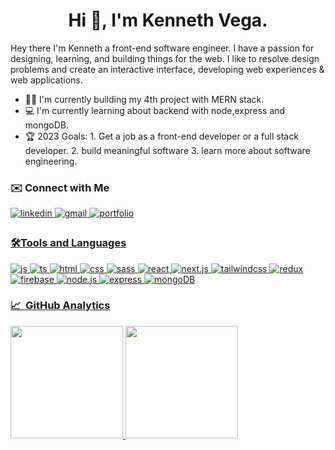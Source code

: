 
<h1 align='center'> Hi 👋, I'm Kenneth Vega.</h1>

Hey there 
I'm Kenneth a front-end software engineer. I have a passion for designing, learning, and building things for the web. I like to resolve design problems and create an interactive interface, developing web experiences & web applications.
- 👨‍💻 I'm currently building my 4th project with MERN stack.
- 💻 I'm currently learning about backend with node,express and mongoDB.
- 🏆 2023 Goals: 1. Get a job as a front-end developer or a full stack developer. 2. build meaningful software 3. learn more about software engineering.

### ✉️&nbsp;Connect with Me 

<a href="https://www.linkedin.com/in/kenneth-vega-5bb9b3237/" target="_blank" rel="noopener noreferrer">
<img src=https://img.shields.io/badge/linkedin-%2300acee.svg?color=405DE6&style=for-the-badge&logo=linkedin&logoColor=white alt=linkedin style="margin-bottom: 5px;" />
</a>
<a href="mailto:kenneth.trinidad.vega@gmail.com" target="_blank" rel="noopener noreferrer">
<img src=https://img.shields.io/badge/Email-%2300acee.svg?color=1DA1F2&style=for-the-badge&logo=gmail&logoColor=white alt=gmail style="margin-bottom: 5px;" />
</a>
<a href="https://www.kennethvega.com/" target="_blank" rel="noopener noreferrer">
<img src=https://img.shields.io/badge/website-%ff5851db.svg?color=303030&style=for-the-badge&logo=googlechrome&logoColor=white alt=portfolio website style="margin-bottom: 5px;" />
   
  
### 🛠️Tools and Languages
  
 
  <img src = "https://img.shields.io/badge/JavaScript-323330?style=for-the-badge&logo=javascript&logoColor=F7DF1E" alt = "js" />
  <img src = "https://img.shields.io/badge/TypeScript-007ACC?style=for-the-badge&logo=typescript&logoColor=white" alt = "ts" />
  <img src = "https://img.shields.io/badge/HTML5-E34F26?style=for-the-badge&logo=html5&logoColor=white" alt = "html" />
  <img src = "https://img.shields.io/badge/CSS3-1572B6?style=for-the-badge&logo=css3&logoColor=white" alt = "css" />
  <img src = "https://img.shields.io/badge/Sass-CC6699?style=for-the-badge&logo=sass&logoColor=white" alt = "sass" />
  <img src = "https://img.shields.io/badge/React-61DAFB?style=for-the-badge&logo=react&logoColor=black" alt = "react" />
   <img src = "https://img.shields.io/badge/Next.js-000000?style=for-the-badge&logo=next.js&logoColor=white" alt = "next.js" />
  <img src = "https://img.shields.io/badge/Tailwind Css-06B6D4?style=for-the-badge&logo=tailwindcss&logoColor=white" alt = "tailwindcss" />
  <img src = "https://img.shields.io/badge/Redux-764ABC?style=for-the-badge&logo=redux&logoColor=white" alt = "redux" />
  <img src = "https://img.shields.io/badge/Firebase-FFCA28?style=for-the-badge&logo=firebase&logoColor=white" alt = "firebase" /> 
  <img src = "https://img.shields.io/badge/Node.js-339933?style=for-the-badge&logo=node.js&logoColor=white" alt = "node.js" />
  <img src = "https://img.shields.io/badge/Express.js-000000?style=for-the-badge&logo=express&logoColor=white" alt = "express" />
  <img src = "https://img.shields.io/badge/MongoDB-47A248?style=for-the-badge&logo=mongodb&logoColor=white" alt = "mongoDB" />


  
  
### 📈 &nbsp;GitHub Analytics

<a href="https://github.com/kennethvega">
  <img height="180em" src="https://github-readme-stats-eight-theta.vercel.app/api?username=kennethvega&show_icons=true&theme=algolia&include_all_commits=true&count_private=true"/>
  <img height="180em" src="https://github-readme-stats-eight-theta.vercel.app/api/top-langs/?username=kennethvega&layout=compact&langs_count=8&theme=algolia"/>
</a>

